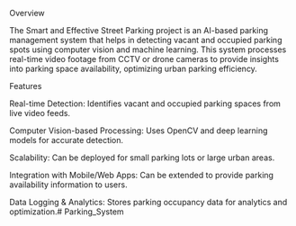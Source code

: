 
Overview

The Smart and Effective Street Parking project is an AI-based parking management system that helps in detecting vacant and occupied parking spots using computer vision and machine learning. This system processes real-time video footage from CCTV or drone cameras to provide insights into parking space availability, optimizing urban parking efficiency.

Features

Real-time Detection: Identifies vacant and occupied parking spaces from live video feeds.

Computer Vision-based Processing: Uses OpenCV and deep learning models for accurate detection.

Scalability: Can be deployed for small parking lots or large urban areas.

Integration with Mobile/Web Apps: Can be extended to provide parking availability information to users.

Data Logging & Analytics: Stores parking occupancy data for analytics and optimization.# Parking_System

